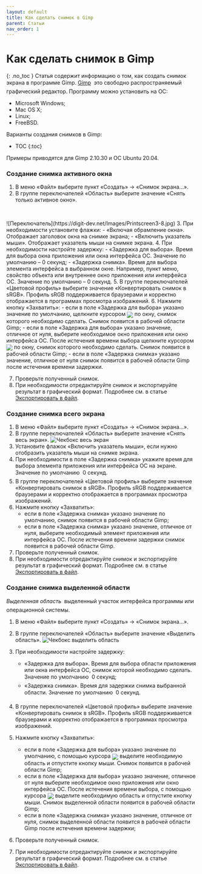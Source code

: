 ```yaml
---
layout: default
title: Как сделать снимок в Gimp
parent: Статьи
nav_order: 1
---
```


# Как сделать снимок в Gimp
{: .no_toc } 
Статья содержит информацию о том, как создать снимок экрана в программе Gimp.
[Gimp](https://ru.wikipedia.org/wiki/GIMP) &#151; это свободно распространяемый графический редактор.
Программу можно установить на ОС: 
- Microsoft Windows;
- Mac OS X;
- Linux;
- FreeBSD.

Варианты создания снимков в Gimp:
* TOC
{:toc}

Примеры приводятся для Gimp 2.10.30 и ОС Ubuntu 20.04.

### Создание снимка активного окна 
1. В  меню &laquo;Файл&raquo; выберите пункт &laquo;Создать&raquo; &rarr; &laquo;Снимок экрана...&raquo;.
2. В группе переключателей &laquo;Область&raquo; выберите значение &laquo;Снять только активное окно&raquo;.
<p>&nbsp;</p>
    ![Переключатель](https://digit-dev.net/Images/Printscreen3-8.jpg)
3. При необходимости установите флажки: 
   - &laquo;Включая обрамление окна&raquo;. Отображает заголовок окна на снимке экрана;
   - &laquo;Включить указатель мыши&raquo;. Отображает указатель мыши на снимке экрана.
4. При необходимости настройте задержку:
    - &laquo;Задержка для выбора&raquo;. Время для выбора окна приложения или окна интерфейса ОС. Значение по умолчанию &#150; 0 секунд;
    - &laquo;Задержка снимка&raquo;. Время для выбора элемента интерфейса в выбранном окне. Например, пункт меню, свойство объекта или внутреннее окно приложения или интерфейса ОС. Значение по умолчанию &#150; 0 секунд.
5. В группе переключателей &laquo;Цветовой профиль&raquo; выберите значение &laquo;Конвертировать снимок в sRGB&raquo;. Профиль sRGB поддерживается браузерами и корректно отображается в программах просмотра изображений.
6. Нажмите кнопку &laquo;Захватить&raquo;:
    - если в поле &laquo;Задержка для выбора&raquo; указано значение по умолчанию, щелкните курсором <img  style="display: inline; vertical-align: middle;" src="https://digit-dev.net/Images/Printscreen_new.jpg"> по окну, снимок которого необходимо сделать. Снимок появится в рабочей области Gimp;
    - если в поле &laquo;Задержка для выбора&raquo; указано значение, отличное от нуля, выберите необходимое окно приложения или окно интерфейса ОС. После истечения времени выбора щелкните курсором <img  style="display: inline; vertical-align: middle;" src="https://digit-dev.net/Images/Printscreen_new.jpg"> по окну, снимок которого необходимо сделать. Снимок появится в рабочей области Gimp;
    - если в поле &laquo;Задержка снимка&raquo; указано значение, отличное от нуля снимок появится в рабочей области Gimp после истечения времени задержки.
    
7. Проверьте полученный снимок.
8. При необходимости отредактируйте снимок и экспортируйте результат в графический формат. Подробнее см. в статье [Экспортировать  в файл](https://docs.gimp.org/2.10/ru/gimp-export-dialog.html).

### Создание снимка всего экрана

1. В меню &laquo;Файл&raquo; выберите пункт &laquo;Создать&raquo; &rarr; &laquo;Снимок экрана...&raquo;.
2. В группе переключателей &laquo;Область&raquo; выберите значение &laquo;Снять весь экран&raquo;.
    ![Чекбокс весь экран](https://digit-dev.net/Images/Printscreen3-7.jpg)
3. Установите флажок &laquo;Включить указатель мыши&raquo;, если нужно отобразить указатель мыши на снимке экрана. 
4. При необходимости в поле &laquo;Задержка снимка&raquo; укажите время для выбора элемента приложения или интерфейса ОС на экране. Значение по умолчанию &#150; 0 секунд.
5. В группе переключателей &laquo;Цветовой профиль&raquo; выберите значение &laquo;Конвертировать снимок в sRGB&raquo;. Профиль sRGB поддерживается браузерами и корректно отображается в программах просмотра изображений.
6. Нажмите кнопку &laquo;Захватить&raquo;: 
    - если в поле &laquo;Задержка снимка&raquo; указано значение по умолчанию, снимок появится в рабочей области Gimp;
    - если в поле &laquo;Задержка снимка&raquo; указано значение, отличное от нуля, выберите необходимый элемент приложения или интерфейса ОС. После истечения времени задержки снимок появится в рабочей области Gimp. 
7. Проверьте полученный снимок.
8. При необходимости отредактируйте снимок и экспортируйте результат в графический формат. Подробнее см. в статье [Экспортировать  в файл](https://docs.gimp.org/2.10/ru/gimp-export-dialog.html).

### Создание снимка выделенной области

*Выделенная область* &#151; выделенный участок интерфейса программы или операционной системы.
1. В  меню &laquo;Файл&raquo; выберите пункт &laquo;Создать&raquo; &rarr; &laquo;Снимок экрана...&raquo;. 
2. В группе переключателей &laquo;Область&raquo; выберите значение &laquo;Выделить область&raquo;.
     ![Чекбокс выделить область](https://digit-dev.net/Images/Printscreen3-9.jpg)
3. При необходимости настройте задержку:
    - &laquo;Задержка для выбора&raquo;. Время для выбора области приложения или окна интерфейса ОС, снимок которой необходимо сделать. Значение по умолчанию &#150; 0 секунд;
    - &laquo;Задержка снимка&raquo;. Время для задержки снимка выбранной области. Значение по умолчанию &#150; 0 секунд.
4. В группе переключателей &laquo;Цветовой профиль&raquo; выберите значение &laquo;Конвертировать снимок в sRGB&raquo;. Профиль sRGB поддерживается браузерами и корректно отображается в программах просмотра изображений.
5. Нажмите кнопку &laquo;Захватить&raquo;:
    - если в поле &laquo;Задержка для выбора&raquo; указано значение по умолчанию, с помощью курсора <img  style="display: inline; vertical-align: middle;" src="https://digit-dev.net/Images/Printscreen_new.jpg"> выделите необходимую область и отпустите кнопку мыши. Снимок появится в рабочей области Gimp;
    - если в поле &laquo;Задержка для выбора&raquo; указано значение, отличное от нуля выберите необходимое окно приложения или окно интерфейса ОС. После истечения времени выбора, с помощью курсора <img  style="display: inline; vertical-align: middle;" src="https://digit-dev.net/Images/Printscreen_new.jpg"> выделите необходимую область и отпустите кнопку мыши. Снимок выделенной области появится в рабочей области Gimp;
    - если в поле &laquo;Задержка снимка&raquo; указано значение, отличное от нуля, снимок выделенной области появится в рабочей области Gimp после истечения времени задержки;
    
6. Проверьте полученный снимок.
7. При необходимости отредактируйте снимок и экспортируйте результат в графический формат. Подробнее см. в статье [Экспортировать  в файл](https://docs.gimp.org/2.10/ru/gimp-export-dialog.html).
